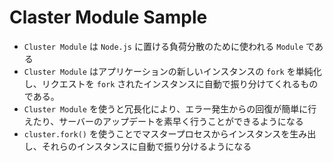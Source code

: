 # Claster Module Sample

- `Cluster Module` は `Node.js` に置ける負荷分散のために使われる `Module` である
- `Cluster Module` はアプリケーションの新しいインスタンスの `fork` を単純化し、リクエストを `fork` されたインスタンスに自動で振り分けてくれるものである。
- `Cluster Module` を使うと冗長化により、エラー発生からの回復が簡単に行えたり、サーバーのアップデートを素早く行うことができるようになる
- `cluster.fork()` を使うことでマスタープロセスからインスタンスを生み出し、それらのインスタンスに自動で振り分けるようになる
